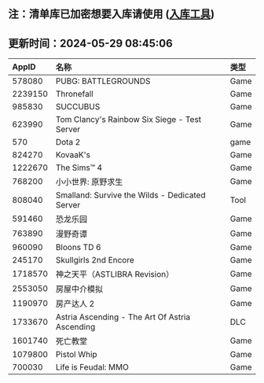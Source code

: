 ## 注：清单库已加密想要入库请使用 ([入库工具](https://github.com/BlankTMing/ManifestAutoUpdate/releases))

## 更新时间：2024-05-29 08:45:06
| AppID | 名称 | 类型  |
| :-------------------- | :----------------------------- | :----------- |
| 578080 | PUBG: BATTLEGROUNDS| Game |
| 2239150 | Thronefall| Game |
| 985830 | SUCCUBUS| Game |
| 623990 | Tom Clancy's Rainbow Six Siege - Test Server| Game |
| 570 | Dota 2| game |
| 824270 | KovaaK's| Game |
| 1222670 | The Sims™ 4| Game |
| 768200 | 小小世界: 原野求生| Game |
| 808040 | Smalland: Survive the Wilds - Dedicated Server| Tool |
| 591460 | 恐龙乐园| Game |
| 763890 | 漫野奇谭| Game |
| 960090 | Bloons TD 6| Game |
| 245170 | Skullgirls 2nd Encore| Game |
| 1718570 | 神之天平（ASTLIBRA Revision）| Game |
| 2553050 | 房屋中介模拟| Game |
| 1190970 | 房产达人 2| Game |
| 1733670 | Astria Ascending - The Art Of Astria Ascending| DLC |
| 1601740 | 死亡教堂| Game |
| 1079800 | Pistol Whip| Game |
| 700030 | Life is Feudal: MMO| Game |
